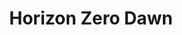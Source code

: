 ---
weight: 6
images:
- https://res.cloudinary.com/lrmn/image/upload/v1687522310/VIRTUAL-PHOTOGRAPHY/hzd/lrmn-hfw1_kfqrlx.jpg
multipleColumn: true
title: Horizon Zero Dawn
tags:
- blackwhite
- all
---